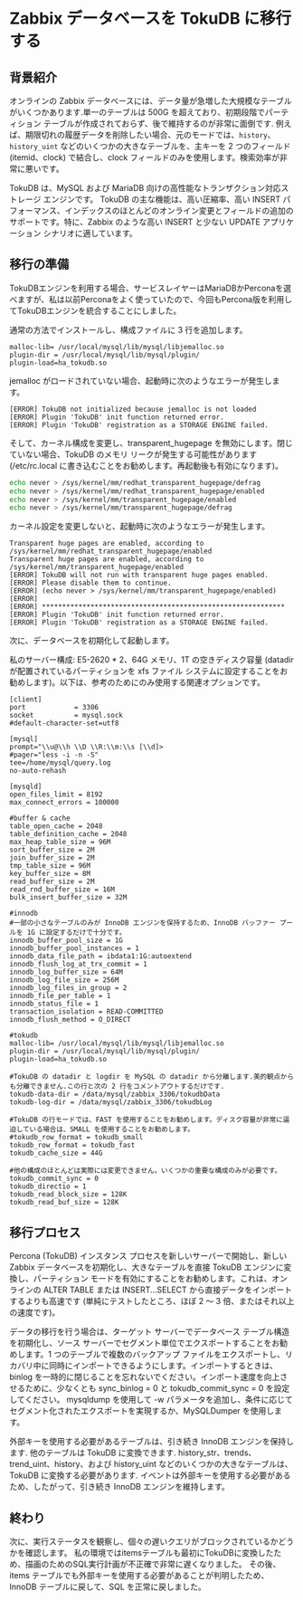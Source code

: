 # Zabbix データベースを TokuDB に移行する

## 背景紹介
オンラインの Zabbix データベースには、データ量が急増した大規模なテーブルがいくつかあります.単一のテーブルは 500G を超えており、初期段階でパーティション テーブルが作成されておらず、後で維持するのが非常に面倒です. 例えば、期限切れの履歴データを削除したい場合、元のモードでは、`history`、`history_uint` などのいくつかの大きなテーブルを、主キーを 2 つのフィールド (itemid、clock) で結合し、clock フィールドのみを使用します。検索効率が非常に悪いです。

TokuDB は、MySQL および MariaDB 向けの高性能なトランザクション対応ストレージ エンジンです。 TokuDB の主な機能は、高い圧縮率、高い INSERT パフォーマンス、インデックスのほとんどのオンライン変更とフィールドの追加のサポートです。特に、Zabbix のような高い INSERT と少ない UPDATE アプリケーション シナリオに適しています。

## 移行の準備
TokuDBエンジンを利用する場合、サービスレイヤーはMariaDBかPerconaを選べますが、私は以前Perconaをよく使っていたので、今回もPercona版を利用してTokuDBエンジンを統合することにしました。

通常の方法でインストールし、構成ファイルに 3 行を追加します。

```properties
malloc-lib= /usr/local/mysql/lib/mysql/libjemalloc.so
plugin-dir = /usr/local/mysql/lib/mysql/plugin/
plugin-load=ha_tokudb.so
```

jemalloc がロードされていない場合、起動時に次のようなエラーが発生します。

```log
[ERROR] TokuDB not initialized because jemalloc is not loaded
[ERROR] Plugin 'TokuDB' init function returned error.
[ERROR] Plugin 'TokuDB' registration as a STORAGE ENGINE failed.
```

そして、カーネル構成を変更し、transparent_hugepage を無効にします。閉じていない場合、TokuDB のメモリ リークが発生する可能性があります (/etc/rc.local に書き込むことをお勧めします。再起動後も有効になります)。

```bash
echo never > /sys/kernel/mm/redhat_transparent_hugepage/defrag
echo never > /sys/kernel/mm/redhat_transparent_hugepage/enabled
echo never > /sys/kernel/mm/transparent_hugepage/enabled
echo never > /sys/kernel/mm/transparent_hugepage/defrag
```

カーネル設定を変更しないと、起動時に次のようなエラーが発生します。

```log
Transparent huge pages are enabled, according to /sys/kernel/mm/redhat_transparent_hugepage/enabled
Transparent huge pages are enabled, according to /sys/kernel/mm/transparent_hugepage/enabled
[ERROR] TokuDB will not run with transparent huge pages enabled.
[ERROR] Please disable them to continue.
[ERROR] (echo never > /sys/kernel/mm/transparent_hugepage/enabled)
[ERROR]
[ERROR] ************************************************************
[ERROR] Plugin 'TokuDB' init function returned error.
[ERROR] Plugin 'TokuDB' registration as a STORAGE ENGINE failed.
```

次に、データベースを初期化して起動します。

私のサーバー構成: E5-2620 * 2、64G メモリ、1T の空きディスク容量 (datadir が配置されているパーティションを xfs ファイル システムに設定することをお勧めします)。以下は、参考のためにのみ使用する関連オプションです。

```
[client]
port            = 3306
socket          = mysql.sock
#default-character-set=utf8
 
[mysql]
prompt="\\u@\\h \\D \\R:\\m:\\s [\\d]>
#pager="less -i -n -S"
tee=/home/mysql/query.log
no-auto-rehash
 
[mysqld]
open_files_limit = 8192
max_connect_errors = 100000
 
#buffer & cache
table_open_cache = 2048
table_definition_cache = 2048
max_heap_table_size = 96M
sort_buffer_size = 2M
join_buffer_size = 2M
tmp_table_size = 96M
key_buffer_size = 8M
read_buffer_size = 2M
read_rnd_buffer_size = 16M
bulk_insert_buffer_size = 32M
 
#innodb
#一部の小さなテーブルのみが InnoDB エンジンを保持するため、InnoDB バッファー プールを 1G に設定するだけで十分です。
innodb_buffer_pool_size = 1G
innodb_buffer_pool_instances = 1
innodb_data_file_path = ibdata1:1G:autoextend
innodb_flush_log_at_trx_commit = 1
innodb_log_buffer_size = 64M
innodb_log_file_size = 256M
innodb_log_files_in_group = 2
innodb_file_per_table = 1
innodb_status_file = 1
transaction_isolation = READ-COMMITTED
innodb_flush_method = O_DIRECT

#tokudb
malloc-lib= /usr/local/mysql/lib/mysql/libjemalloc.so
plugin-dir = /usr/local/mysql/lib/mysql/plugin/
plugin-load=ha_tokudb.so
 
#TokuDB の datadir と logdir を MySQL の datadir から分離します.美的観点からも分離できません.この行と次の 2 行をコメントアウトするだけです.
tokudb-data-dir = /data/mysql/zabbix_3306/tokudbData
tokudb-log-dir = /data/mysql/zabbix_3306/tokudbLog
 
#TokuDB の行モードでは、FAST を使用することをお勧めします。ディスク容量が非常に逼迫している場合は、SMALL を使用することをお勧めします。
#tokudb_row_format = tokudb_small
tokudb_row_format = tokudb_fast
tokudb_cache_size = 44G
 
#他の構成のほとんどは実際には変更できません。いくつかの重要な構成のみが必要です。
tokudb_commit_sync = 0
tokudb_directio = 1
tokudb_read_block_size = 128K
tokudb_read_buf_size = 128K

```

## 移行プロセス

Percona (TokuDB) インスタンス プロセスを新しいサーバーで開始し、新しい Zabbix データベースを初期化し、大きなテーブルを直接 TokuDB エンジンに変換し、パーティション モードを有効にすることをお勧めします。これは、オンラインの ALTER TABLE または INSERT...SELECT から直接データをインポートするよりも高速です (単純にテストしたところ、ほぼ 2 ～ 3 倍、またはそれ以上の速度です)。

データの移行を行う場合は、ターゲット サーバーでデータベース テーブル構造を初期化し、ソース サーバーでセグメント単位でエクスポートすることをお勧めします。1 つのテーブルで複数のバックアップ ファイルをエクスポートし、リカバリ中に同時にインポートできるようにします。インポートするときは、binlog を一時的に閉じることを忘れないでください。インポート速度を向上させるために、少なくとも sync_binlog = 0 と tokudb_commit_sync = 0 を設定してください。 mysqldump を使用して -w パラメータを追加し、条件に応じてセグメント化されたエクスポートを実現するか、MySQLDumper を使用します。

外部キーを使用する必要があるテーブルは、引き続き InnoDB エンジンを保持します. 他のテーブルは TokuDB に変換できます. history_str、trends、trend_uint、history、および history_uint などのいくつかの大きなテーブルは、TokuDB に変換する必要があります. イベントは外部キーを使用する必要があるため、したがって、引き続き InnoDB エンジンを維持します。

## 終わり
次に、実行ステータスを観察し、個々の遅いクエリがブロックされているかどうかを確認します。 私の環境ではitemsテーブルも最初にTokuDBに変換したため、描画のためのSQL実行計画が不正確で非常に遅くなりました。 その後、items テーブルでも外部キーを使用する必要があることが判明したため、InnoDB テーブルに戻して、SQL を正常に戻しました。

